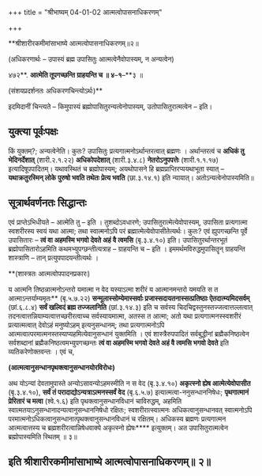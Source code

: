 +++
title = "श्रीभाष्यम् 04-01-02 आत्मत्वोपासनाधिकरणम्"

+++
<div claऽऽ="elementor-widget-container">

**श्रीशारीरकमीमांसाभाष्ये आत्मत्वोपासनाधिकरणम्॥२॥

(अधिकरणार्थः – उपास्यं ब्रह्म उपासितुः आत्मत्वेनैवोपास्यम्, न अन्यत्वेन)

४७२**. **आत्मेति तूपगच्छन्ति ग्राहयन्ति च ॥ ४**–**१**–**३ ॥

(संशयप्रदर्शनतः अधिकरणचिन्त्योऽर्थः)**

इदमिदानीं चिन्त्यते – किमुपास्यं ब्रह्मोपासितुरन्यत्वेनोपास्यम्, उतोपासितुरात्मत्वेन – इति।

## युक्त्या पूर्वःपक्षः

किं युक्तम्?; अन्यत्वेनेति। कुतः? उपासितुः प्रत्यगात्मनोऽर्थान्तरत्वात् ब्रह्मणः । अर्थान्तरत्वं च **अधिकं तु भेदिनर्देशात्** (शारी.२.१.२२) **अधिकोपदेशात्** (शारी.३.४.८) **नेतरोऽनुपपत्तेः** (शारी.१.१.१७) इत्यादिषूपपादितम्। यथावस्थितं च ब्रह्मोपास्यम्; अयथोपासने हि ब्रह्मप्राप्तिरप्ययथाभूता स्यात् – **यथाक्रतुरस्मिन् लोके पुरुषो भवति तथेतः प्रेत्य भवति** (छा.३.१४.१) इति न्यायात्। अतोऽन्यत्वेनोपास्यमिति॥

## सूत्रार्थवर्णनतः सिद्धान्तः

एवं प्राप्तेऽभिधीयते – आत्मेति तु – इति । तुशब्दोऽवधारणे; उपासितुरात्मेत्येवोपास्यम्, उपासिता प्रत्यगात्मा स्वशरीरस्य स्वयं यथा आत्मा; तथा स्वात्मनोऽपि परं ब्रह्मात्मेत्येवोपासीतेत्यर्थः। कुतः? एवं ह्युपगच्छन्ति पूर्वे उपासितारः – **त्वं वा अहमस्मि भगवो देवते अहं वै त्वमसि** (बृ.३.४.१०) इति। उपासितुरर्थान्तरभूतं ब्रह्मोपासितारोऽहमिति कथमभ्युपग्छन्तीत्यत्राह – ग्राहयन्ति च – इति । इममर्थमविरुद्धमुपासितॄन् ग्राहयन्ति शास्त्राणि – तान् प्रत्युपपादयन्तीत्यर्थः ।

**(शास्त्रतः आत्मत्वोपपादनप्रकारः)

य आत्मनि तिष्ठन्नात्मनोऽन्तरो यमात्मा न वेद यस्याऽत्मा शरीरं य आत्मानमन्तरो यमयति स त आत्माऽन्तर्याम्यमृतः** (बृ.५.७.२२) **सन्मूलास्सोम्येमास्सर्वाः प्रजास्सदायतनास्सत्प्रतिष्ठाः ऐतदात्म्यमिदसर्वम्** (छां.६.८.४) **सर्वं खल्विदं ब्रह्म तज्जलानिति** (छां.३.१४.३) इति च सर्वस्य चिदचिद्वस्तुनस्तज्जत्वात्तल्लत्वात् तदनत्वात्तन्नियाम्यत्वात्तच्छरीरत्वाच्च सर्वस्यायमात्मा, अतस्स त आत्मा; अतो यथा प्रत्यगात्मनस्स्वशरीरं प्रत्यात्मत्वात् देवोऽहं मनुष्योऽहम् इत्यनुसन्धानम्; तथा प्रत्यगात्मनोऽपि आत्मत्वात्परमात्मनस्तस्याप्यहमित्येवानुसन्धानं युक्तमिति । एवं शास्त्रैरुपपादितं सर्वबुद्धीनां ब्रह्मैकनिष्ठत्वेन सर्वशब्दानां ब्रह्मैकनिष्ठत्वमभ्युपगच्छन्तः **त्वं वा अहमस्मि भगवो देवते अहं वै त्वमसि भगवो देवते** इति व्यतिकरेणोक्तवन्तः । एवं च,

**(आत्मत्वानुसन्धानपृथक्त्वानुसन्धानयोरविरोधः)**

 अथ योऽन्यां देवतामुपास्ते अन्योऽसावन्योऽहमस्मीति न स वेद (बृ.३.४.१०) **अकृत्स्नो ह्येष आत्मेत्येवोपासीत** (बृ.३.४.१०), **सर्वं तं परादाद्योऽन्यत्राऽत्मनस्सर्वं वेद** (बृ.६.५.७) इत्यात्मत्वा-ननुसन्धाननिषेधः; **पृथगात्मानं प्रेरितारं च मत्वा** (श्वे.१.६) इति पृथक्त्वानुसन्धानविधानं चाविरुद्धम्, अहमिति स्वात्मतयाऽनुसन्धानादन्यत्वानुसन्धाननिषेधो रक्षितः; स्वशरीरात्स्वात्मनः अधिकत्वानुसन्धानवत् स्वात्मनोऽपि परमात्मनोऽधिकत्वानुसन्धानात्पृथक्त्वानुसन्धानविधानं च रक्षितम्। अधिकस्य ब्रह्मणः प्रत्यगात्मन आत्मत्वात्तस्य च ब्रह्मशरीरत्वान्निषेधवाक्ये
अकृत्स्नो ह्येषः**** इत्युक्तम्। अत उपासितुरात्मत्वेन ब्रह्मोपास्यमिति स्थितम् ॥ ३॥

## इति श्रीशारीरकमीमांसाभाष्ये आत्मत्वोपासनाधिकरणम्॥ २॥

</div>
